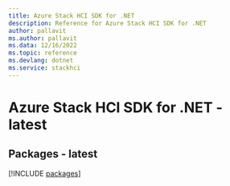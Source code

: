 ```yaml
---
title: Azure Stack HCI SDK for .NET
description: Reference for Azure Stack HCI SDK for .NET
author: pallavit
ms.author: pallavit
ms.data: 12/16/2022
ms.topic: reference
ms.devlang: dotnet
ms.service: stackhci
---
```

# Azure Stack HCI SDK for .NET - latest
## Packages - latest
[!INCLUDE [packages](stack-hci-index.md)]